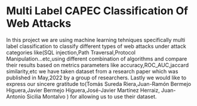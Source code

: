 # Multi Label CAPEC Classification Of Web Attacks
In this project we are using machine learning tehniques specifically multi label classification to classify different types of web attacks under attack categories like(SQL injection,Path Traversal,Protocol Manipulation...etc,using different combination of algorithms and compare their results based on metrics parameters like accuracy,ROC_AUC,jaccard similarity,etc
we have taken dataset from a research paper which was published in May,2022 by a group of researchers.
Lastly we would like to express our sincere gratitude to(Tomás Sureda Riera,Juan-Ramón Bermejo Higuera,Javier Bermejo Higuera,José-Javier Martínez Herraiz,
Juan-Antonio Sicilia Montalvo ) for allowing us to use their dataset.
